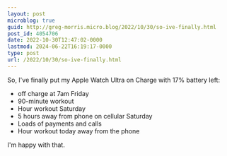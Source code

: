 ```yaml
---
layout: post
microblog: true
guid: http://greg-morris.micro.blog/2022/10/30/so-ive-finally.html
post_id: 4054706
date: 2022-10-30T12:47:02-0000
lastmod: 2024-06-22T16:19:17-0000
type: post
url: /2022/10/30/so-ive-finally.html
---
```

So, I've finally put my Apple Watch Ultra on Charge with 17% battery left:

* off charge at 7am Friday
* 90-minute workout
* Hour workout Saturday
* 5 hours away from phone on cellular Saturday
* Loads of payments and calls
* Hour workout today away from the phone

I'm happy with that. 
